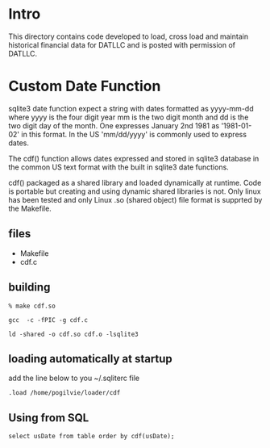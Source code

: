 Intro
=======================
This directory contains code developed to load, cross load and maintain historical financial data
for DATLLC and is posted with permission of DATLLC.

Custom Date Function
====================
sqlite3 date function expect a string with dates formatted as yyyy-mm-dd where yyyy is the four digit year mm is the two digit month and dd is the two digit day of the month.  One expresses January 2nd 1981 as '1981-01-02' in this format.  In the US 'mm/dd/yyyy' is commonly used to express dates.  

The cdf() function allows dates expressed and stored in sqlite3 database in the common US text format with the built in sqlite3 date functions.

cdf() packaged as a shared library and loaded dynamically at runtime.  Code is portable but creating and using dynamic shared libraries is not. Only linux has been tested and only Linux .so (shared object) file format is supprted by the Makefile.

files
-----
* Makefile
* cdf.c

building
--------
    % make cdf.so

    gcc  -c -fPIC -g cdf.c

    ld -shared -o cdf.so cdf.o -lsqlite3

loading automatically at startup
--------------------------------
add the line below to you ~/.sqliterc file

    .load /home/pogilvie/loader/cdf

Using from SQL
--------------
    select usDate from table order by cdf(usDate);
    
